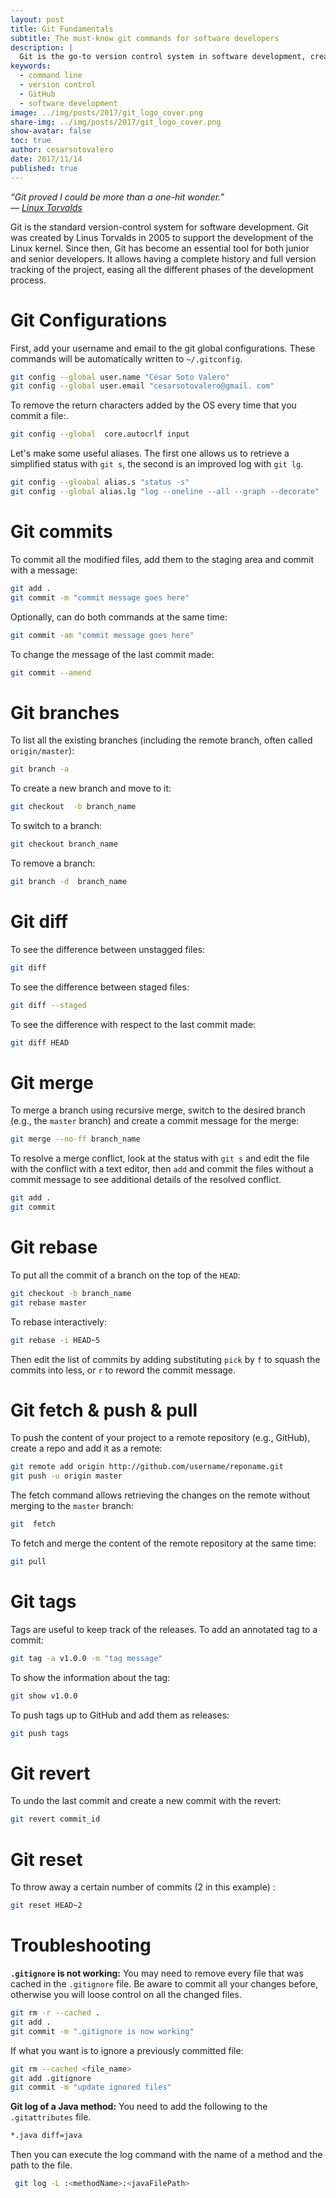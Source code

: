 ```yaml
---
layout: post
title: Git Fundamentals
subtitle: The must-know git commands for software developers
description: |
  Git is the go-to version control system in software development, created by Linus Torvalds in 2005 for Linux kernel development. It's now an indispensable tool for tracking project history and managing versions. This post covers the key Git commands you need to streamline your development workflow.
keywords: 
  - command line
  - version control
  - GitHub
  - software development
image: ../img/posts/2017/git_logo_cover.png
share-img: ../img/posts/2017/git_logo_cover.png
show-avatar: false
toc: true
author: cesarsotovalero
date: 2017/11/14
published: true
---
```


<aside class="quote">
    <em>“Git proved I could be more than a one-hit wonder.”</em>
    <cite><br> ― <a href="https://en.wikipedia.org/wiki/Git#History">Linux Torvalds</a></cite>
</aside>

Git is the standard version-control system for software development.
Git was created by Linus Torvalds in 2005 to support the development of the Linux kernel.
Since then, Git has become an essential tool for both junior and senior developers.
It allows having a complete history and full version tracking of the project, easing all the different phases of the development process.

# Git Configurations

First, add your username and email to the git global configurations.
These commands will be automatically written  to `~/.gitconfig`.

```bash
git config --global user.name "César Soto Valero"
git config --global user.email "cesarsotovalero@gmail. com"
```
To remove the return characters added by the OS every time that you commit a file:.

```bash
git config --global  core.autocrlf input
```
Let's make some useful aliases. 
The first one allows us to retrieve a simplified status with `git s`, the second is an improved log with `git lg`.

```bash
git config --gloabal alias.s "status -s" 
git config --global alias.lg "log --oneline --all --graph --decorate"
```

# Git commits

To commit all the modified files, add them to the staging area and commit with a message:

```bash
git add .
git commit -m "commit message goes here"
```

Optionally, can do both commands at the same time:

```bash
git commit -am "commit message goes here"
```

To change the message of the last commit made:

```bash
git commit --amend
```

# Git branches

To list all the existing branches (including the remote branch, often called `origin/master`):

```bash
git branch -a
```

To create a new branch and move to it:

```bash
git checkout  -b branch_name
```

To switch to a branch:

```bash
git checkout branch_name
```

To remove a  branch:

```bash
git branch -d  branch_name
```

# Git diff

To see the difference between unstagged files:

```bash
git diff
```

To see the difference between staged files:

```bash
git diff --staged
```

To see the difference with respect to the last commit made:

```bash
git diff HEAD
```

# Git merge 

To merge a branch using recursive merge, switch to the desired branch (e.g., the `master` branch) and create a commit  message for the merge:

```bash
git merge --no-ff branch_name
```

To resolve a merge conflict, look at the status with `git s` and edit the file with the conflict with a text editor, then `add` and commit the files without a commit message to see additional details of the resolved conflict.

```bash
git add .
git commit
```

# Git rebase

To put all the commit of a branch on the top of the `HEAD`:

```bash
git checkout -b branch_name
git rebase master
```

To rebase interactively:

```bash
git rebase -i HEAD~5
```

Then edit the list of commits  by adding substituting  `pick` by `f` to squash the commits into less, or `r` to reword the commit message.

# Git fetch & push & pull

To push the content of your project to a remote repository (e.g., GitHub), create a repo and add it as a remote:

```bash
git remote add origin http://github.com/username/reponame.git
git push -u origin master
```

The fetch command allows retrieving the changes on the remote without merging to the `master` branch:

```bash
git  fetch
```

To fetch and merge the content of the remote repository at the same time:

```bash
git pull
```

# Git tags

Tags are useful to keep track of the releases. To add an annotated tag to a commit:

```bash
git tag -a v1.0.0 -m "tag message"
```

To show the information about the tag:

```bash
git show v1.0.0
```
 To push tags up to GitHub and add them as releases:
 
 ```bash
git push tags
```

# Git revert

To undo the last commit and create a new commit with the revert:

```bash
git revert commit_id
```

# Git reset

To throw away a certain number of commits (2 in this example) :

```bash
git reset HEAD~2
``` 

# Troubleshooting

**`.gitignore` is not working:** You may need to remove every file that was cached in the `.gitignore` file. Be aware to commit all your changes before, otherwise you will loose control on all the changed files. 

```bash
git rm -r --cached .
git add .
git commit -m ".gitignore is now working"
```

If what you want is to ignore a previously committed file:

```bash
git rm --cached <file_name>
git add .gitignore
git commit -m "update ignored files"
```

**Git log of a Java method:** You need to add the following to the `.gitattributes` file.

```bash
*.java diff=java
```
Then you can execute the log command with the name of a method and the path to the file.

```bash
 git log -L :<methodName>:<javaFilePath>
```
